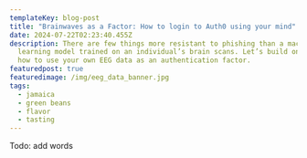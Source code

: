 ```yaml
---
templateKey: blog-post
title: "Brainwaves as a Factor: How to login to Auth0 using your mind"
date: 2024-07-22T02:23:40.455Z
description: There are few things more resistant to phishing than a machine
  learning model trained on an individual’s brain scans. Let’s build one! Learn
  how to use your own EEG data as an authentication factor.
featuredpost: true
featuredimage: /img/eeg_data_banner.jpg
tags:
  - jamaica
  - green beans
  - flavor
  - tasting
---
```

Todo: add words